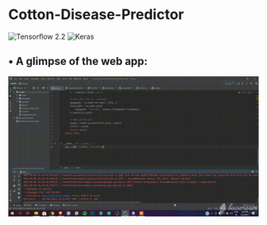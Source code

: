 # Cotton-Disease-Predictor

![Tensorflow 2.2](https://img.shields.io/badge/Tensorflow-2.2-orange) ![Keras](https://img.shields.io/badge/Framework-Keras-red)

## • A glimpse of the web app:

![Alt Text](https://github.com/musstafa08-bug/Cotton-Disease-Predictor/blob/main/CottonDisease.gif)

